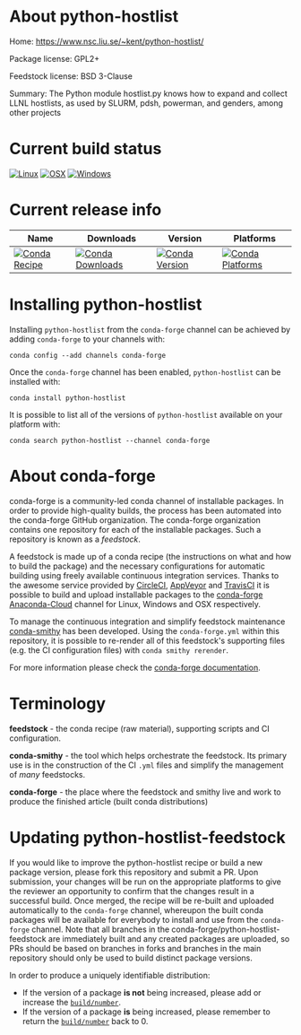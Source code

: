 About python-hostlist
=====================

Home: https://www.nsc.liu.se/~kent/python-hostlist/

Package license: GPL2+

Feedstock license: BSD 3-Clause

Summary: The Python module hostlist.py knows how to expand and collect LLNL hostlists, as used by SLURM, pdsh, powerman, and genders, among other projects



Current build status
====================

[![Linux](https://img.shields.io/circleci/project/github/conda-forge/python-hostlist-feedstock/master.svg?label=Linux)](https://circleci.com/gh/conda-forge/python-hostlist-feedstock)
[![OSX](https://img.shields.io/travis/conda-forge/python-hostlist-feedstock/master.svg?label=macOS)](https://travis-ci.org/conda-forge/python-hostlist-feedstock)
[![Windows](https://img.shields.io/appveyor/ci/conda-forge/python-hostlist-feedstock/master.svg?label=Windows)](https://ci.appveyor.com/project/conda-forge/python-hostlist-feedstock/branch/master)

Current release info
====================

| Name | Downloads | Version | Platforms |
| --- | --- | --- | --- |
| [![Conda Recipe](https://img.shields.io/badge/recipe-python--hostlist-green.svg)](https://anaconda.org/conda-forge/python-hostlist) | [![Conda Downloads](https://img.shields.io/conda/dn/conda-forge/python-hostlist.svg)](https://anaconda.org/conda-forge/python-hostlist) | [![Conda Version](https://img.shields.io/conda/vn/conda-forge/python-hostlist.svg)](https://anaconda.org/conda-forge/python-hostlist) | [![Conda Platforms](https://img.shields.io/conda/pn/conda-forge/python-hostlist.svg)](https://anaconda.org/conda-forge/python-hostlist) |

Installing python-hostlist
==========================

Installing `python-hostlist` from the `conda-forge` channel can be achieved by adding `conda-forge` to your channels with:

```
conda config --add channels conda-forge
```

Once the `conda-forge` channel has been enabled, `python-hostlist` can be installed with:

```
conda install python-hostlist
```

It is possible to list all of the versions of `python-hostlist` available on your platform with:

```
conda search python-hostlist --channel conda-forge
```


About conda-forge
=================

conda-forge is a community-led conda channel of installable packages.
In order to provide high-quality builds, the process has been automated into the
conda-forge GitHub organization. The conda-forge organization contains one repository
for each of the installable packages. Such a repository is known as a *feedstock*.

A feedstock is made up of a conda recipe (the instructions on what and how to build
the package) and the necessary configurations for automatic building using freely
available continuous integration services. Thanks to the awesome service provided by
[CircleCI](https://circleci.com/), [AppVeyor](http://www.appveyor.com/)
and [TravisCI](https://travis-ci.org/) it is possible to build and upload installable
packages to the [conda-forge](https://anaconda.org/conda-forge)
[Anaconda-Cloud](http://docs.anaconda.org/) channel for Linux, Windows and OSX respectively.

To manage the continuous integration and simplify feedstock maintenance
[conda-smithy](http://github.com/conda-forge/conda-smithy) has been developed.
Using the ``conda-forge.yml`` within this repository, it is possible to re-render all of
this feedstock's supporting files (e.g. the CI configuration files) with ``conda smithy rerender``.

For more information please check the [conda-forge documentation](https://conda-forge.org/docs/).

Terminology
===========

**feedstock** - the conda recipe (raw material), supporting scripts and CI configuration.

**conda-smithy** - the tool which helps orchestrate the feedstock.
                   Its primary use is in the construction of the CI ``.yml`` files
                   and simplify the management of *many* feedstocks.

**conda-forge** - the place where the feedstock and smithy live and work to
                  produce the finished article (built conda distributions)


Updating python-hostlist-feedstock
==================================

If you would like to improve the python-hostlist recipe or build a new
package version, please fork this repository and submit a PR. Upon submission,
your changes will be run on the appropriate platforms to give the reviewer an
opportunity to confirm that the changes result in a successful build. Once
merged, the recipe will be re-built and uploaded automatically to the
`conda-forge` channel, whereupon the built conda packages will be available for
everybody to install and use from the `conda-forge` channel.
Note that all branches in the conda-forge/python-hostlist-feedstock are
immediately built and any created packages are uploaded, so PRs should be based
on branches in forks and branches in the main repository should only be used to
build distinct package versions.

In order to produce a uniquely identifiable distribution:
 * If the version of a package **is not** being increased, please add or increase
   the [``build/number``](http://conda.pydata.org/docs/building/meta-yaml.html#build-number-and-string).
 * If the version of a package **is** being increased, please remember to return
   the [``build/number``](http://conda.pydata.org/docs/building/meta-yaml.html#build-number-and-string)
   back to 0.